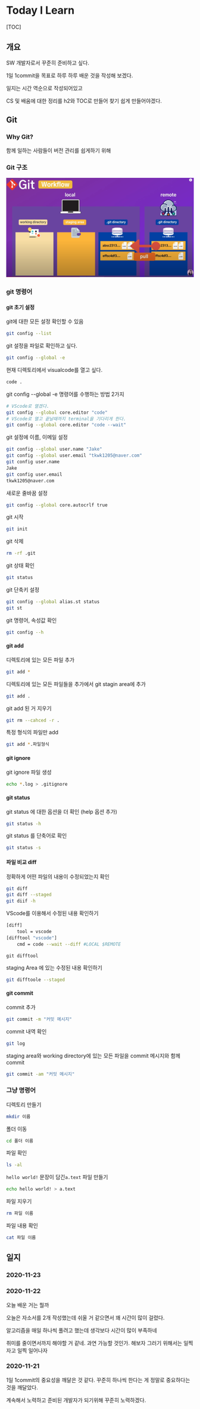 # Today I Learn

[TOC]

## 개요

SW 개발자로서 꾸준히 준비하고 싶다.

1일 1commit을 목표로 하루 하루 배운 것을 작성해 보겠다.

일지는 시간 역순으로 작성되어있고

CS 및 배움에 대한 정리를 h2와 TOC로 만들어 찾기 쉽게 만들어야겠다.

## Git

### Why Git?

함께 일하는 사람들이 버전 관리를 쉽게하기 위해

### Git 구조

![1](assets/1.PNG)

### git 명령어

#### git 초기 설정

git에 대한 모든 설정 확인할 수 있음

```bash
git config --list
```

git 설정을 파일로 확인하고 싶다.

```bash
git config --global -e
```

현재 디렉토리에서 visualcode를 열고 싶다.

```bash
code .
```

git config --global -e 명령어를 수행하는 방법 2가지

```bash
# VScode로 열겠다.
git config --global core.editor "code"
# VScode로 열고 끝날때까지 terminal을 기다리게 한다.
git config --global core.editor "code --wait"
```

git 설정에 이름, 이메일 설정

```bash
git config --global user.name "Jake"
git config --global user.email "tkwk1205@naver.com"
git config user.name
Jake
git config user.email
tkwk1205@naver.com
```

새로운 줄바꿈 설정

```bash
git config --global core.autocrlf true
```

git 시작

```bash
git init
```

git 삭제

```bash
rm -rf .git
```

git 상태 확인

```bash
git status
```

git 단축키 설정

```bash
git config --global alias.st status
git st
```

git 명령어, 속성값 확인

```bash
git config --h
```

#### git add

디렉토리에 있는 모든 파일 추가

```bash
git add *
```

디렉토리에 있는 모든 파일들을 추가에서 git stagin area에 추가

```bash
git add .
```

git add 된 거 지우기

```bash
git rm --cahced -r .
```

특정 형식의 파일만 add

```bash
git add *.파일형식
```

#### git ignore

git ignore 파일 생성

```bash
echo *.log > .gitignore
```

#### git status

git status 에 대한 옵션을 더 확인 (help 옵션 추가)

```bash
git status -h
```

git status 를 단축어로 확인

```bash
git status -s
```

#### 파일 비교 diff

정확하게 어떤 파일의 내용이 수정되었는지 확인

```bash
git diff
git diff --staged
git diif -h
```

VScode를 이용해서 수정된 내용 확인하기

```bash
[diff]
    tool = vscode
[difftool "vscode"]
    cmd = code --wait --diff #LOCAL $REMOTE
```

```basg
git difftool
```

staging Area 에 있는 수정된 내용 확인하기

```bash
git difftoole --staged
```

#### git commit

commit 추가

```bash
git commit -m "커밋 메시지"
```

commit 내역 확인

```bash
git log
```

staging area와 working directory에 있는 모든 파일을 commit 메시지와 함께 commit

```bash
git commit -am "커밋 메시지"
```



### 그냥 명령어

디렉토리 만들기

```bash
mkdir 이름
```

폴더 이동

```bash
cd 폴더 이름
```

파일 확인

```bash
ls -al
```

`hello world!` 문장이 담긴`a.text` 파일 만들기

```bash
echo hello world! > a.text
```

파일 지우기

```bash
rm 파일 이름
```

파일 내용 확인

```bash
cat 파일 이름
```





## 일지

### 2020-11-23



### 2020-11-22

오늘 배운 거는 뭘까

오늘은 자소서를 2개 작성했는데 쉬울 거 같으면서 꽤 시간이 많이 걸렸다.

알고리즘을 매일 하나씩 풀려고 했는데 생각보다 시간이 많이 부족하네

취미를 줄이면서까지 해야할 거 같네. 과연 가능할 것인가. 해보자 그러기 위해서는 일찍 자고 일찍 일어나자


### 2020-11-21

1일 1commit의 중요성을 깨달은 것 같다. 꾸준히 하나씩 한다는 게 정말로 중요하다는 것을 깨달았다.

계속해서 노력하고 준비된 개발자가 되기위해 꾸준히 노력하겠다.